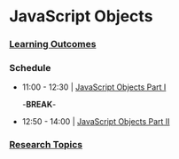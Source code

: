 # JavaScript Objects

### [Learning Outcomes](./learning-outcomes.md)

### Schedule

- 11:00 - 12:30 | [JavaScript Objects Part I](./javascript-objects.md)

  -**BREAK**-
  
- 12:50 - 14:00 | [JavaScript Objects Part II](./javascript-objects.md)

### [Research Topics](./research-topics.md)

